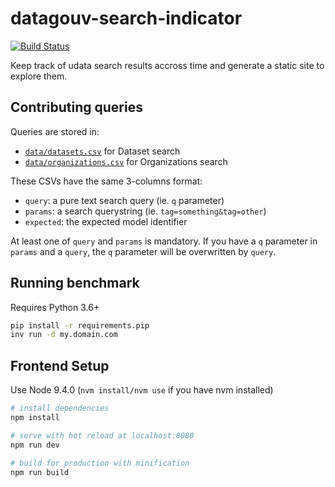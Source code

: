 # datagouv-search-indicator

[![Build Status](https://travis-ci.org/etalab/datagouv-search-indicator.svg?branch=master)](https://travis-ci.org/etalab/datagouv-search-indicator)

Keep track of udata search results accross time and generate a static site to explore them.

## Contributing queries

Queries are stored in:
- [`data/datasets.csv`](data/datasets.csv) for Dataset search
- [`data/organizations.csv`](data/organizations.csv) for Organizations search

These CSVs have the same 3-columns format:
- `query`: a pure text search query (ie. `q` parameter)
- `params`: a search querystring (ie. `tag=something&tag=other`)
- `expected`: the expected model identifier

At least one of `query` and `params` is mandatory. If you have a `q` parameter in `params` and a `query`, the `q` parameter will be overwritten by `query`.


## Running benchmark

Requires Python 3.6+

``` bash
pip install -r requirements.pip
inv run -d my.domain.com
```

## Frontend Setup

Use Node 9.4.0 (`nvm install/nvm use` if you have nvm installed)

``` bash
# install dependencies
npm install

# serve with hot reload at localhost:8080
npm run dev

# build for production with minification
npm run build
```
